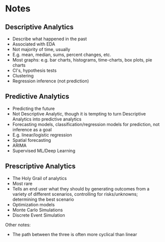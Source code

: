 # Notes

## Descriptive Analytics

- Describe what happened in the past
- Associated with EDA
- Not majority of time, usually
- E.g. mean, median, sums, percent changes, etc.
- Most graphs: e.g. bar charts, histograms, time-charts, box plots, pie charts
- CI's, hypothesis tests
- Clustering
- Regression inference (not prediction)

## Predictive Analytics

- Predicting the future
- Not Descriptive Analytic, though it is tempting to turn Descriptive Analytics into predictive analytics
- Forecasting models, classification/regression models for prediction, not inference as a goal
- E.g. linear/logistic regression
- Spatial forecasting
- ARIMA
- Supervised ML/Deep Learning

## Prescriptive Analytics

- The Holy Grail of analytics
- Most rare
- Tells an end user what they should by generating outcomes from a variety of different scenarios, controlling for risks/unknowns; determining the best scenario
- Optimization models
- Monte Carlo Simulations
- Discrete Event Simulation

Other notes:

- The path between the three is often more cyclical than linear

